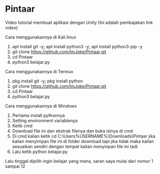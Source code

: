 # Pintaar
Video tutorial membuat aplikasi dengan Unity (Ini adalah pembajakan link video)

Cara menggunakannya di Kali linux
  1. apt install git -y; apt install python3 -y; apt install python3-pip -y
  2. git clone https://github.com/ImJoke/Pintaar.git
  3. cd Pintaar
  4. python3 belajar.py

Cara menggunakannya di Termux
  1. pkg install git -y; pkg install python
  2. git clone https://github.com/ImJoke/Pintaar.git
  3. cd Pintaar
  4. python3 belajar.py
  
Cara menggunakannya di Windows
  1. Pertama install pythonnya
  2. Setting environment variablenya
  3. Ketik cmd
  4. Download file ini dan ekstrak filenya dan buka isinya di cmd
  5. Di cmd kalian ketik cd C:\Users\%USERNAME%\Downloads\Pintaar jika kalian menyimpan file ini di folder download tapi jika tidak maka kalian sesuaikan sendiri dengan tempat kalian menyinpan file ini tadi
  6. Lalu ketik python belajar.py

Lalu tinggal dipilih ingin belajar yang mana, saran saya mulai dari nomor 1 sampai 12
